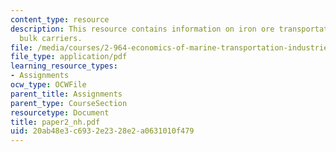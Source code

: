 ```yaml
---
content_type: resource
description: This resource contains information on iron ore transportation in capesize
  bulk carriers.
file: /media/courses/2-964-economics-of-marine-transportation-industries-fall-2006/20ab48e3c6932e2328e2a0631010f479_paper2_nh.pdf
file_type: application/pdf
learning_resource_types:
- Assignments
ocw_type: OCWFile
parent_title: Assignments
parent_type: CourseSection
resourcetype: Document
title: paper2_nh.pdf
uid: 20ab48e3-c693-2e23-28e2-a0631010f479
---
```

